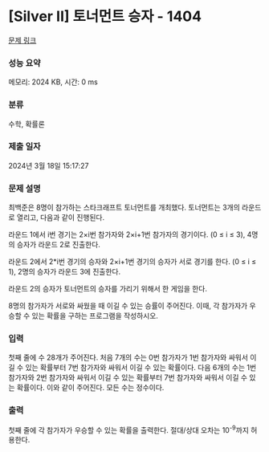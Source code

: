 # [Silver II] 토너먼트 승자 - 1404 

[문제 링크](https://www.acmicpc.net/problem/1404) 

### 성능 요약

메모리: 2024 KB, 시간: 0 ms

### 분류

수학, 확률론

### 제출 일자

2024년 3월 18일 15:17:27

### 문제 설명

<p>최백준은 8명이 참가하는 스타크래프트 토너먼트를 개최했다. 토너먼트는 3개의 라운드로 열리고, 다음과 같이 진행된다.</p>

<p>라운드 1에서 i번 경기는 2×i번 참가자와 2×i+1번 참가자의 경기이다. (0 ≤ i ≤ 3), 4명의 승자가 라운드 2로 진출한다.</p>

<p>라운드 2에서 2*i번 경기의 승자와 2×i+1번 경기의 승자가 서로 경기를 한다. (0 ≤ i ≤ 1), 2명의 승자가 라운드 3에 진출한다.</p>

<p>라운드 2의 승자가 토너먼트의 승자를 가리기 위해서 한 게임을 한다.</p>

<p>8명의 참가자가 서로와 싸웠을 때 이길 수 있는 승률이 주어진다. 이때, 각 참가자가 우승할 수 있는 확률을 구하는 프로그램을 작성하시오.</p>

### 입력 

 <p>첫째 줄에 수 28개가 주어진다. 처음 7개의 수는 0번 참가자가 1번 참가자와 싸워서 이길 수 있는 확률부터 7번 참가자와 싸워서 이길 수 있는 확률이다. 다음 6개의 수는 1번 참가자와 2번 참가자와 싸워서 이길 수 있는 확률부터 7번 참가자와 싸워서 이길 수 있는 확률이다. 이와 같이 주어진다. 모든 수는 정수이다.</p>

### 출력 

 <p>첫째 줄에 각 참가자가 우승할 수 있는 확률을 출력한다. 절대/상대 오차는 10<sup>-9</sup>까지 허용한다.</p>

